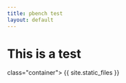 ```yaml
---
title: pbench test
layout: default
---
```


# This is a test

<script>
d3.select("body")
  .append("svg")
  .attr("width", 50)
  .attr("height", 50)
  .append("circle")
  .attr("cx", 25)
  .attr("cy", 25)
  .attr("r", 25)
  .style("fill", "purple")
  </script>

<div> class="container">
{{ site.static_files }}
</div>
  
